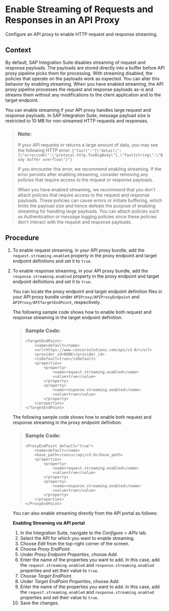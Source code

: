 <!-- loiob43d826a8b1441ae871b88787b1cd091 -->

# Enable Streaming of Requests and Responses in an API Proxy

Configure an API proxy to enable HTTP request and response streaming.



## Context

By default, SAP Integration Suite disables streaming of request and response payloads. The payloads are stored directly into a buffer before API proxy pipeline picks them for processing. With streaming disabled, the policies that operate on the payloads work as expected. You can alter this behavior by enabling streaming. When you have enabled streaming, the API proxy pipeline processes the request and response payloads as-is and streams them without any modifications to the client application and to the target endpoint.

You can enable streaming if your API proxy handles large request and response payloads. In SAP Integration Suite, message payload size is restricted to 10 MB for non-streamed HTTP requests and responses.

> ### Note:  
> If your API requests or returns a large amount of data, you may see the following HTTP error: `{"fault":"{\"detail\":{\"errorcode\":\"protocol.http.TooBigBody\"},\"faultstring\":\"Body buffer overflow\"}"}`
> 
> If you encounter this error, we recommend enabling streaming. If the error persists after enabling streaming, consider removing any policies that require access to the request or response payloads.
> 
> When you have enabled streaming, we recommend that you don't attach policies that require access to the request and response payloads. These policies can cause errors or initiate buffering, which limits the payload size and hence defeats the purpose of enabling streaming for handling large payloads. You can attach policies such as Authentication or message logging policies since these policies don't interact with the request and response payloads.



## Procedure

1.  To enable request streaming, in your API proxy bundle, add the `request.streaming.enabled` property in the proxy endpoint and target endpoint definitions and set it to `true`.

2.  To enable response streaming, in your API proxy bundle, add the `response.streaming.enabled` property in the proxy endpoint and target endpoint definitions and set it to `true`.

    You can locate the proxy endpoint and target endpoint definition files in your API proxy bundle under `APIProxy/APIProxyEndpoint` and `APIProxy/APITargetEndPoint`, respectively.

    The following sample code shows how to enable both request and response streaming in the target endpoint definition:

    > ### Sample Code:  
    > ```
    > <TargetEndPoint>
    >     <name>default</name>
    >     <url>https://www.concursolutions.com/api/v3.0/</url>
    >     <provider_id>NONE</provider_id>
    >     <isDefault>true</isDefault>
    >     <properties>
    >         <property>
    >             <name>request.streaming.enabled</name>
    >             <value>true</value>
    >         </property>
    >         <property>
    >             <name>response.streaming.enabled</name>
    >             <value>true</value>
    >         </property>
    >     </properties>
    > </TargetEndPoint>
    > ```

    The following sample code shows how to enable both request and response streaming in the proxy endpoint definition:

    > ### Sample Code:  
    > ```
    > <ProxyEndPoint default="true">
    >     <name>default</name>
    >     <base_path>/concur/api/v3.0</base_path>
    >     <properties>
    >         <property>
    >             <name>request.streaming.enabled</name>
    >             <value>true</value>
    >         </property>
    >         <property>
    >             <name>response.streaming.enabled</name>
    >             <value>true</value>
    >         </property>
    >     </properties>
    > </ProxyEndPoint>
    > ```

    You can also enable streaming directly from the API portal as follows:

    **Enabling Streaming via API portal**

    1.  In the Integration Suite, navigate to the *Configure* \> *APIs* tab.
    2.  Select the API for which you want to enable streaming.
    3.  Choose *Edit* from the top-right corner of the screen.
    4.  Choose *Proxy EndPoint*.
    5.  Under *Proxy Endpoint Properties*, choose *Add*.
    6.  Enter the name of the properties you want to add. In this case, add the `request.streaming.enabled` and `response.streaming.enabled` properties and set their value to `true`.
    7.  Choose *Target EndPoint*.
    8.  Under *Target EndPoint Properties*, choose *Add*.
    9.  Enter the name of the properties you want to add. In this case, add the `request.streaming.enabled` and `response.streaming.enabled` properties and set their value to `true`.
    10. Save the changes.


